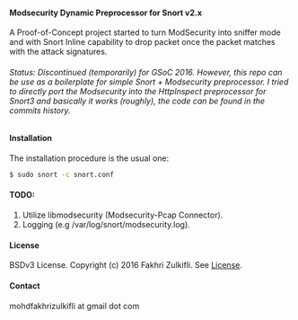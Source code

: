 #### Modsecurity Dynamic Preprocessor for Snort v2.x
A Proof-of-Concept project started to turn ModSecurity into sniffer mode and with Snort Inline capability to drop packet once the packet matches with the attack signatures.

###### Status: Discontinued (temporarily) for GSoC 2016. However, this repo can be use as a boilerplate for simple Snort + Modsecurity preprocessor. I tried to directly port the Modsecurity into the HttpInspect preprocessor for Snort3 and basically it works (roughly), the code can be found in the commits history.

#### Installation
The installation procedure is the usual one:
```Bash
$ sudo snort -c snort.conf
```

#### TODO:
1. Utilize libmodsecurity (Modsecurity-Pcap Connector).
2. Logging (e.g /var/log/snort/modsecurity.log).

#### License

BSDv3 License. Copyright (c) 2016 Fakhri Zulkifli. See [License](https://github.com/d0lph1n98/Snort-ModSec-Preproc/blob/master/LICENSE).

#### Contact

mohdfakhrizulkifli at gmail dot com
